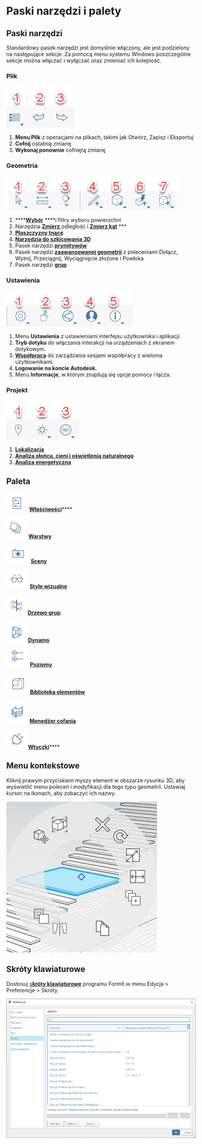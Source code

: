 # Paski narzędzi i palety

## Paski narzędzi

Standardowy pasek narzędzi jest domyślnie włączony, ale jest podzielony na następujące sekcje. Za pomocą menu systemu Windows poszczególne sekcje można włączać i wyłączać oraz zmieniać ich kolejność.

### Plik

![](../.gitbook/assets/file_icons.png)

1. **Menu Plik** z operacjami na plikach, takimi jak Otwórz, Zapisz i Eksportuj
2. **Cofnij** ostatnią zmianę
3. **Wykonaj ponownie** cofniętą zmianę

### Geometria 

![](../.gitbook/assets/geometry_icons%20%281%29.png)

1. \*\*\*\*[**Wybór**](https://windows.help.formit.autodesk.com/tool-library/select-edge-face-or-object) ****i filtry wyboru powierzchni
2. Narzędzia [**Zmierz** ](../tool-library/measure-tool.md)odległość i [**Zmierz kąt**](../tool-library/measure-angle-tool.md) ***
3. [**Płaszczyzny tnące**](../tool-library/section-planes.md)
4. [**Narzędzia do szkicowania 3D**](../formit-primer/part-i/3d-sketching.md)
5. Pasek narzędzi [**prymitywów** ](../tool-library/place-primitive-object.md)
6. Pasek narzędzi [**zaawansowanej geometrii**]() z poleceniami Dołącz, Wytnij, Przeciągnij, Wyciągnięcie złożone i Powłoka
7. Pasek narzędzi [**grup** ](../tool-library/groups.md)

### Ustawienia

![](../.gitbook/assets/settings_icons.png)

1. Menu **Ustawienia** z ustawieniami interfejsu użytkownika i aplikacji.
2. **Tryb dotyku** do włączania interakcji na urządzeniach z ekranem dotykowym.
3. [**Współpraca**](../tool-library/collaboration.md) do zarządzania sesjami współpracy z wieloma użytkownikami.
4. **Logowanie na koncie Autodesk.**
5. Menu **Informacje**, w którym znajdują się opcje pomocy i łącza.

### Projekt

![](../.gitbook/assets/design_icons.png)

1. [**Lokalizacja** ](../tool-library/setting-location.md)
2. [**Analiza słońca, cieni i oświetlenia naturalnego**](../tool-library/solar-analysis.md)
3. [**Analiza energetyczna**](../tool-library/energy-analysis.md)

## Paleta

![](../.gitbook/assets/properties%20%281%29.png) [**Właściwości**](https://windows.help.formit.autodesk.com/tool-library/properties)\*\*\*\*

![](../.gitbook/assets/layers.png) [**Warstwy**](../tool-library/layers.md)

![](../.gitbook/assets/scenes.png) [**Sceny**](../tool-library/scenes.md)

![](../.gitbook/assets/visual_styles.png) [**Style wizualne**](../tool-library/visual-styles.md)

![](../.gitbook/assets/branch_tree.png) [**Drzewo grup**](../tool-library/groups-tree.md)

![](../.gitbook/assets/dynamo.png) [**Dynamo**](../tool-library/dynamo.md)

![](../.gitbook/assets/levels.png) [**Poziomy**](../tool-library/levels-and-area.md)

![](../.gitbook/assets/content_library.png) [**Biblioteka elementów**](../tool-library/content-library.md)

![](../.gitbook/assets/undo.png) [**Menedżer cofania**](https://github.com/FormIt3D/autodesk-formit-360-windows-help/tree/c377e7b8a3b8e43e684321d0b7de867608d317a3/tool-library/undo-manager.md)

![](../.gitbook/assets/plugin_img.png) [**Wtyczki**](https://windows.help.formit.autodesk.com/tool-library/plug-ins)\*\*\*\*

## Menu kontekstowe

Kliknij prawym przyciskiem myszy element w obszarze rysunku 3D, aby wyświetlić menu poleceń i modyfikacji dla tego typu geometrii. Ustawiaj kursor na ikonach, aby zobaczyć ich nazwy.

![](../.gitbook/assets/wheel_img.png)

## Skróty klawiaturowe

Dostosuj [s**króty klawiaturowe**](../appendix/keyboard-shortcuts.md) programu FormIt w menu Edycja &gt; Preferencje &gt; Skróty.

![](../.gitbook/assets/shortcuts_img.png)

